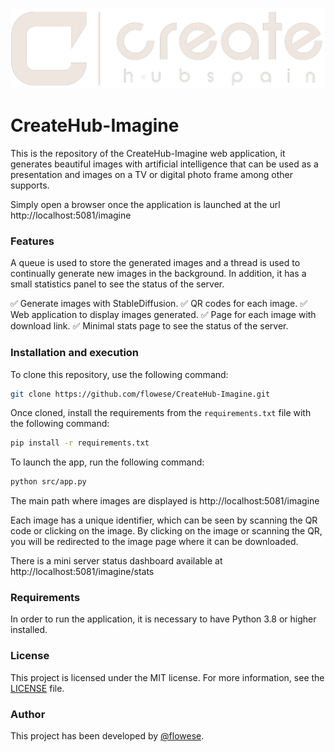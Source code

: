 ![create_logo](https://github.com/flowese/CreateHub-Imagine/blob/main/src/static/imgs/logo_wide.png?raw=true)

# CreateHub-Imagine

This is the repository of the CreateHub-Imagine web application, it generates beautiful images with artificial intelligence that can be used as a presentation and images on a TV or digital photo frame among other supports.

Simply open a browser once the application is launched at the url http://localhost:5081/imagine

### Features
A queue is used to store the generated images and a thread is used to continually generate new images in the background. In addition, it has a small statistics panel to see the status of the server.

✅ Generate images with StableDiffusion.
✅ QR codes for each image.
✅ Web application to display images generated.
✅ Page for each image with download link.
✅ Minimal stats page to see the status of the server.




### Installation and execution

To clone this repository, use the following command:

```bash
git clone https://github.com/flowese/CreateHub-Imagine.git
```

Once cloned, install the requirements from the `requirements.txt` file with the following command:

```bash
pip install -r requirements.txt
```

To launch the app, run the following command:

```bash
python src/app.py
```

The main path where images are displayed is http://localhost:5081/imagine

Each image has a unique identifier, which can be seen by scanning the QR code or clicking on the image. By clicking on the image or scanning the QR, you will be redirected to the image page where it can be downloaded.

There is a mini server status dashboard available at http://localhost:5081/imagine/stats

### Requirements
In order to run the application, it is necessary to have Python 3.8 or higher installed.

### License
This project is licensed under the MIT license. For more information, see the [LICENSE]('https://github.com/flowese/CreateHub-Imagine/blob/main/LICENSE') file.

### Author
This project has been developed by [@flowese]('https://github.com/flowese').
